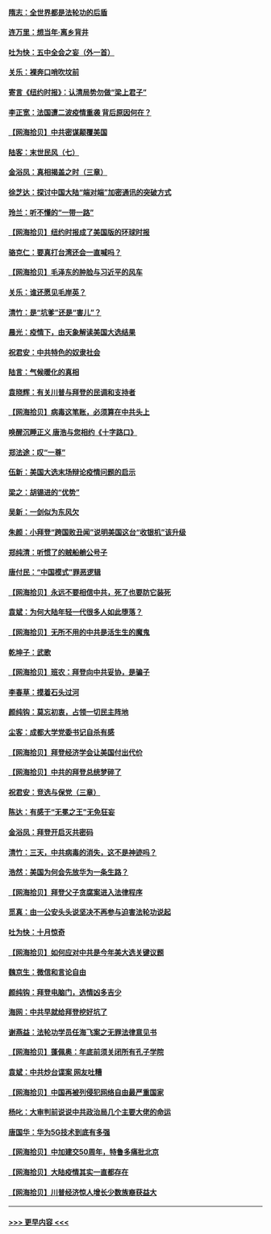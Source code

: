 #### [隋志：全世界都是法轮功的后盾](../pages/nsc993/n12510636.md?t=10292151) 
#### [连万里：想当年‧离乡背井](../pages/nsc993/n12510623.md?t=10292151) 
#### [吐为快：五中全会之妄（外一首）](../pages/nsc993/n12510470.md?t=10292151) 
#### [关乐：裸奔口哨吹坟前](../pages/nsc993/n12510403.md?t=10292151) 
#### [寄言《纽约时报》：认清局势勿做“梁上君子”](../pages/nsc993/n12510042.md?t=10292151) 
#### [李正宽：法国遭二波疫情重袭 背后原因何在？](../pages/nsc993/n12509971.md?t=10292151) 
#### [【网海拾贝】中共密谋颠覆美国](../pages/nsc993/n12509816.md?t=10292151) 
#### [陆客：末世民风（七）](../pages/nsc993/n12507822.md?t=10292151) 
#### [金浴凤：真相揭盖之时（三章）](../pages/nsc993/n12507804.md?t=10292151) 
#### [徐芝达：探讨中国大陆“端对端”加密通讯的突破方式](../pages/nsc993/n12507682.md?t=10292151) 
#### [玲兰：听不懂的“一带一路”](../pages/nsc993/n12507669.md?t=10292151) 
#### [【网海拾贝】纽约时报成了美国版的环球时报](../pages/nsc993/n12507053.md?t=10292151) 
#### [骆克仁：要真打台湾还会一直喊吗？](../pages/nsc993/n12506843.md?t=10292151) 
#### [【网海拾贝】毛泽东的肿脸与习近平的风车](../pages/nsc993/n12504537.md?t=10292151) 
#### [关乐：谁还愿见毛岸英？](../pages/nsc993/n12503866.md?t=10292151) 
#### [清竹：是“坑爹”还是“害儿”？](../pages/nsc993/n12503034.md?t=10292151) 
#### [晨光：疫情下，由天象解读美国大选结果](../pages/nsc993/n12502536.md?t=10292151) 
#### [祝君安：中共特色的奴隶社会](../pages/nsc993/n12501529.md?t=10292151) 
#### [陆言：气候暖化的真相](../pages/nsc993/n12501183.md?t=10292151) 
#### [袁晓辉：有关川普与拜登的民调和支持者](../pages/nsc993/n12500433.md?t=10292151) 
#### [【网海拾贝】病毒这笔账，必须算在中共头上](../pages/nsc993/n12500320.md?t=10292151) 
#### [唤醒沉睡正义 唐浩与您相约《十字路口》](../pages/nsc993/n12497980.md?t=10292151) 
#### [郑法途：叹“一尊”](../pages/nsc993/n12498837.md?t=10292151) 
#### [伍新：美国大选末场辩论疫情问题的启示](../pages/nsc993/n12498829.md?t=10292151) 
#### [梁之：胡锡进的“优势”](../pages/nsc993/n12498780.md?t=10292151) 
#### [吴新：一剑似为东风欠](../pages/nsc993/n12498772.md?t=10292151) 
#### [朱颜：小拜登“跨国败丑闻”说明美国这台“收银机”该升级](../pages/nsc993/n12498731.md?t=10292151) 
#### [郑纯清：听惯了的贼船艄公号子](../pages/nsc993/n12498721.md?t=10292151) 
#### [唐付民：“中国模式”罪恶逻辑](../pages/nsc993/n12498310.md?t=10292151) 
#### [【网海拾贝】永远不要相信中共，死了也要防它装死](../pages/nsc993/n12498162.md?t=10292151) 
#### [袁斌：为何大陆年轻一代很多人如此堕落？](../pages/nsc993/n12495696.md?t=10292151) 
#### [【网海拾贝】无所不用的中共是活生生的魔鬼](../pages/nsc993/n12495621.md?t=10292151) 
#### [乾坤子：武歌](../pages/nsc993/n12493391.md?t=10292151) 
#### [【网海拾贝】班农：拜登向中共妥协，是骗子](../pages/nsc993/n12492877.md?t=10292151) 
#### [李春草：摸着石头过河](../pages/nsc993/n12491121.md?t=10292151) 
#### [颜纯钩：莫忘初衷，占领一切民主阵地](../pages/nsc993/n12490965.md?t=10292151) 
#### [尘客：成都大学党委书记自杀有感](../pages/nsc993/n12490950.md?t=10292151) 
#### [【网海拾贝】拜登经济学会让美国付出代价](../pages/nsc993/n12489662.md?t=10292151) 
#### [【网海拾贝】中共的拜登总统梦碎了](../pages/nsc993/n12487896.md?t=10292151) 
#### [祝君安：竞选与保党（三章）](../pages/nsc993/n12487258.md?t=10292151) 
#### [陈达：有感于“无冕之王”无免狂妄](../pages/nsc993/n12485133.md?t=10292151) 
#### [金浴凤：拜登开启灭共密码](../pages/nsc993/n12485125.md?t=10292151) 
#### [清竹：三天，中共病毒的消失，这不是神迹吗？](../pages/nsc993/n12485027.md?t=10292151) 
#### [浩然：美国为何会先放华为一条生路？](../pages/nsc993/n12484997.md?t=10292151) 
#### [【网海拾贝】拜登父子贪腐案进入法律程序](../pages/nsc993/n12484957.md?t=10292151) 
#### [觅真：由一公安头头说坚决不再参与迫害法轮功说起](../pages/nsc993/n12484212.md?t=10292151) 
#### [吐为快：十月惊奇](../pages/nsc993/n12484172.md?t=10292151) 
#### [【网海拾贝】如何应对中共是今年美大选关键议题](../pages/nsc993/n12483755.md?t=10292151) 
#### [魏京生：微信和言论自由](../pages/nsc993/n12483372.md?t=10292151) 
#### [颜纯钩：拜登电脑门，选情凶多吉少](../pages/nsc993/n12482666.md?t=10292151) 
#### [海网：中共早就给拜登挖好坑了](../pages/nsc993/n12482660.md?t=10292151) 
#### [谢燕益：法轮功学员任海飞案之无罪法律意见书](../pages/nsc993/n12482512.md?t=10292151) 
#### [【网海拾贝】蓬佩奥：年底前须关闭所有孔子学院](../pages/nsc993/n12482443.md?t=10292151) 
#### [袁斌：中共炒台谍案 网友吐糟](../pages/nsc993/n12481564.md?t=10292151) 
#### [【网海拾贝】中国再被列侵犯网络自由最严重国家](../pages/nsc993/n12479643.md?t=10292151) 
#### [杨叱：大审判前说说中共政治局几个主要大佬的命运](../pages/nsc993/n12477527.md?t=10292151) 
#### [唐国华：华为5G技术到底有多强](../pages/nsc993/n12477483.md?t=10292151) 
#### [【网海拾贝】中加建交50周年，特鲁多痛批北京](../pages/nsc993/n12476892.md?t=10292151) 
#### [【网海拾贝】大陆疫情其实一直都存在](../pages/nsc993/n12473948.md?t=10292151) 
#### [【网海拾贝】川普经济惊人增长少数族裔获益大](../pages/nsc993/n12471565.md?t=10292151) 

----
#### [ >>> 更早内容 <<< ](../indexes/nsc993-earlier.md)
